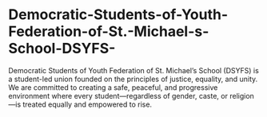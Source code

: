 # Democratic-Students-of-Youth-Federation-of-St.-Michael-s-School-DSYFS-
Democratic Students of Youth Federation of St. Michael’s School (DSYFS) is a student-led union founded on the principles of justice, equality, and unity. We are committed to creating a safe, peaceful, and progressive environment where every student—regardless of gender, caste, or religion—is treated equally and empowered to rise.  
